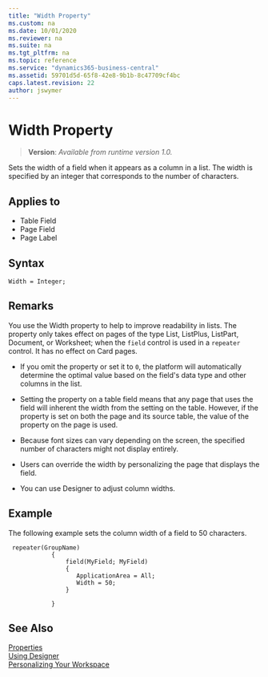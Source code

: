 ```yaml
---
title: "Width Property"
ms.custom: na
ms.date: 10/01/2020
ms.reviewer: na
ms.suite: na
ms.tgt_pltfrm: na
ms.topic: reference
ms.service: "dynamics365-business-central"
ms.assetid: 59701d5d-65f8-42e8-9b1b-8c47709cf4bc
caps.latest.revision: 22
author: jswymer
---
```


# Width Property
> **Version**: _Available from runtime version 1.0._

Sets the width of a field when it appears as a column in a list. The width is specified by an integer that corresponds to the number of characters. <!-- and must be a fixed number when specified. --> 
  
## Applies to  
  
-   Table Field
-   Page Field
-   Page Label

## Syntax

```AL
Width = Integer;
```

## Remarks  

You use the Width property to help to improve readability in lists. The property only takes effect on pages of the type List, ListPlus, ListPart, Document, or Worksheet; when the `field` control is used in a `repeater` control. It has no effect on Card pages.

- If you omit the property or set it to `0`, the platform will automatically determine the optimal value based on the field's data type and other columns in the list.

- Setting the property on a table field means that any page that uses the field will inherent the width from the setting on the table. However, if the property is set on both the page and its source table, the value of the property on the page is used.

- Because font sizes can vary depending on the screen, the specified number of characters might not display entirely.
- Users can override the width by personalizing the page that displays the field.
- You can use Designer to adjust column widths.

<!--
For controls, the width specifies the width of the column. 
 For example, use the **Width** property to set decimals so that they do not take up too much space in a grid.
-->
## Example

The following example sets the column width of a field to 50 characters.

```AL
 repeater(GroupName)
            {
                field(MyField; MyField)
                {
                   ApplicationArea = All;
                   Width = 50;
                }

            }
```
  
<!-- For controls on the [!INCLUDE[rtc](includes/rtc_md.md)] you always have the option of resizing column width in the UI, but when running the [!INCLUDE[nav_web](includes/nav_web_md.md)] the **Width** property can be set to a fixed number to increase readability. -->

## See Also

[Properties](devenv-properties.md)  
[Using Designer](../devenv-inclient-designer.md)  
[Personalizing Your Workspace](/dynamics365/business-central/ui-personalization-user  ) 